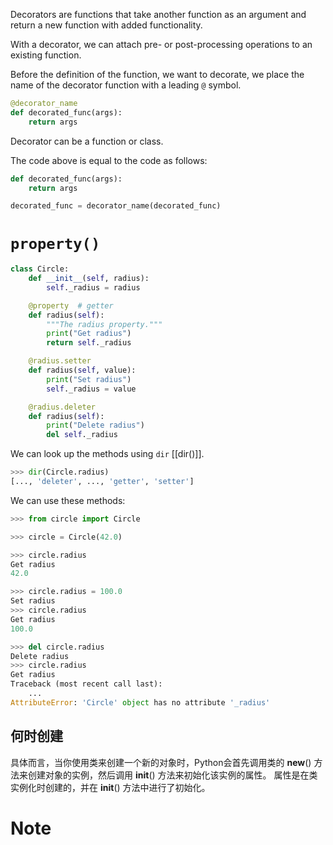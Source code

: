 Decorators are functions that take another function as an argument and return a new function with added functionality.

With a decorator, we can attach pre- or post-processing operations to an existing function.

Before the definition of the function, we want to decorate, we place the name of the decorator function with a leading `@` symbol.

```Python
@decorator_name
def decorated_func(args):
	return args
```

Decorator can be a function or class.

The code above is equal to the code as follows:

```Python
def decorated_func(args):
	return args

decorated_func = decorator_name(decorated_func)
```

# `property()`

```Python
class Circle:
    def __init__(self, radius):
        self._radius = radius

    @property  # getter
    def radius(self):
        """The radius property."""
        print("Get radius")
        return self._radius

    @radius.setter
    def radius(self, value):
        print("Set radius")
        self._radius = value

    @radius.deleter
    def radius(self):
        print("Delete radius")
        del self._radius

```

We can look up the methods using `dir` [[dir()]].
```Python
>>> dir(Circle.radius)
[..., 'deleter', ..., 'getter', 'setter']
```

We can use these methods:

```Python
>>> from circle import Circle

>>> circle = Circle(42.0)

>>> circle.radius
Get radius
42.0

>>> circle.radius = 100.0
Set radius
>>> circle.radius
Get radius
100.0

>>> del circle.radius
Delete radius
>>> circle.radius
Get radius
Traceback (most recent call last):
    ...
AttributeError: 'Circle' object has no attribute '_radius'
```
## 何时创建
具体而言，当你使用类来创建一个新的对象时，Python会首先调用类的 __new__() 方法来创建对象的实例，然后调用 __init__() 方法来初始化该实例的属性。
属性是在类实例化时创建的，并在 __init__() 方法中进行了初始化。
# Note
